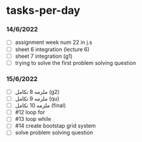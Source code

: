 # tasks-per-day
### 14/6/2022
- [ ] assignment week num 22 in j.s
- [ ] sheet 6 integration (lecture 6)
- [ ] sheet 7 integration (g1)
- [ ] trying to solve the first problem solving question
### 15/6/2022
- [ ] ملزمه 8 تكامل (g2)
- [ ] ملزمه 9 تكامل (qu)
- [ ] ملزمه 10 تكامل (final)
- [ ] #12 loop for
- [ ] #13 loop while 
- [ ] #14 create bootstap grid system
- [ ] solve problem solving question 
